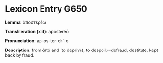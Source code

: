 # Lexicon Entry G650

**Lemma**: ἀποστερέω

**Transliteration (xlit)**: aposteréō

**Pronunciation**: ap-os-ter-eh'-o

**Description**:
from ἀπό and  (to deprive); to despoil:--defraud, destitute, kept back by fraud.
